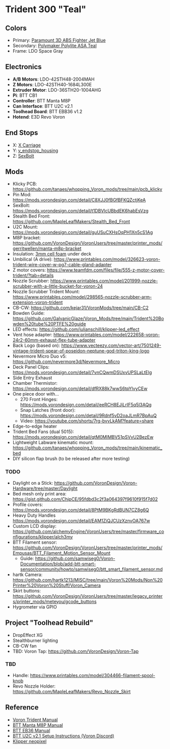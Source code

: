 # Trident 300 "Teal"

## Colors
  - Primary: [Paramount 3D ABS Fighter Jet Blue](https://www.paramount-3d.com/product-page/abs-pantone-fighter-jet-blue-7546c-1-75mm-1kg-filament-fbrl50087546c)
  - Secondary: [Polymaker Polylite ASA Teal](https://us.polymaker.com/products/polylite-asa?variant=40294530940985)
  - Frame: LDO Space Gray

## Electronics
 - **A/B Motors**: LDO-42STH48-2004MAH
 - **Z Motors**: LDO-42STH40-1684L300E
 - **Extruder Motor**: LDO-36STH20-1004AHG
 - **Pi**: BTT CB1
 - **Controller**: BTT Manta M8P
 - **Can Interface**: BTT U2C v2.1
 - **Toolhead Board**: BTT EBB36 v1.2
 - **Hotend**: E3D Revo Voron

## End Stops
 - X: [X Carriage](https://github.com/VoronDesign/Voron-Stealthburner/tree/main/STLs/X_Carriage)
 - Y: [y_endstop_housing](https://github.com/VoronDesign/Voron-Trident/blob/main/STLs/Gantry/AB_Drive_Units/%5Ba%5D_y_endstop_housing.stl)
 - Z: [SexBolt](https://mods.vorondesign.com/detail/t1DBVlcUBbdEK6habEsVzg)

## Mods
 - Klicky PCB: https://github.com/tanaes/whopping_Voron_mods/tree/main/pcb_klicky
 - Pin Mod: https://mods.vorondesign.com/detail/C8XJJ0fBGfBFKQZctjKeA
 - SexBolt: https://mods.vorondesign.com/detail/t1DBVlcUBbdEK6habEsVzg
 - Stealth Bed Front: https://github.com/MapleLeafMakers/Stealth_Bed_Front
 - U2C Mount: https://mods.vorondesign.com/detail/guUSuCXHsOqPH1Xn5cS1Ag 
 - M8P bracket: https://github.com/VoronDesign/VoronUsers/tree/master/printer_mods/gerritwellen/manta-m8p-bracket
 - Insulation: [3mm cell foam](https://www.amazon.com/dp/B01KX94XE6?psc=1&ref=ppx_yo2ov_dt_b_product_details) under deck
 - Umbilical (A drive): https://www.printables.com/model/326623-voron-trident-wire-cover-w-pg7-cable-gland-adapter
 - Z motor covers: https://www.teamfdm.com/files/file/555-z-motor-cover-trident/?tab=details
 - Nozzle Scrubber: https://www.printables.com/model/201999-nozzle-scrubber-with-a-little-bucket-for-voron-24
 - Nozzle Scrubber Trident Mount: https://www.printables.com/model/298565-nozzle-scrubber-arm-extension-voron-trident
 - CB-CW: https://github.com/kejar31/VoronMods/tree/main/CB-C2
 - Bowden Guide: https://github.com/GalvanicGlaze/Voron_Mods/tree/main/Trident%20Bowden%20tube%20PTFE%20guide
 - LED effects: https://github.com/julianschill/klipper-led_effect
 - Vent hose adapter: https://www.printables.com/model/222658-voron-24r2-60mm-exhaust-flex-tube-adapter
 - Back Logo (based on): https://www.vecteezy.com/vector-art/7501249-vintage-trident-spear-of-poseidon-neptune-god-triton-king-logo
 - Nevermore Micro Duo v5: https://github.com/nevermore3d/Nevermore_Micro
 - Deck Panel Clips: https://mods.vorondesign.com/detail/7vnCQwmDSUxvUPSLaLtElg
 - Side Entry Exhaust
 - Chamber Thermistor: https://mods.vorondesign.com/detail/dfRX88k7wwS6tpYlvyCEw
 - One piece door with...
   - 270 Front Hinges: https://mods.vorondesign.com/detail/eeRCH8EJiLrIF5q5l3AQg
   - Snap Latches (front door): https://mods.vorondesign.com/detail/9Rdnf5vD2oaJLmR7BpAuQ
   - Video: https://youtube.com/shorts/7rg-bvvLkAM?feature=share
 - Edge-to-edge heater
 - Trident Bed Fans (dual 5015): https://mods.vorondesign.com/detail/qtM0MIMBV51pSVvU2BezEw
 - Lightweight Labware kinematic mount: https://github.com/tanaes/whopping_Voron_mods/tree/main/kinematic_bed
 - DIY silicon flap brush (to be released after more testing)

### TODO
 - Daylight on a Stick: https://github.com/VoronDesign/Voron-Hardware/tree/master/Daylight
 - Bed mesh only print area: https://gist.github.com/ChipCE/95fdbd3c2f3a064397f9610f915f7d02
 - Profile covers: https://mods.vorondesign.com/detail/8PtM9BKgRdBUN7CZ8g6Q
 - Heavy Duty Handles https://mods.vorondesign.com/detail/EAM1ZiQJCUzXznvOA767w
 - Custom LCD display: https://github.com/alchemyEngine/VoronUsers/tree/master/firmware_configurations/klipper/alch3my
 - BTT Filament sensor: https://github.com/VoronDesign/VoronUsers/tree/master/printer_mods/Empusas/BTT_Filament_Motion_Sensor_Mount
   - Guide: https://github.com/samwiseg0/Voron-Documentation/blob/add-btt-smart-sensor/community/howto/samwiseg0/btt_smart_filament_sensor.md
 - hartk Camera: https://github.com/hartk1213/MISC/tree/main/Voron%20Mods/Non%20Printer%20Voron%20Stuff/Voron_Camera
 - Skirt buttons: https://github.com/VoronDesign/VoronUsers/tree/master/legacy_printers/printer_mods/meteyou/gcode_buttons
 - Hygrometer via GPIO

## Project "Toolhead Rebuild"
 - DropEffect XG
 - Stealthburner lighting
 - CB-CW fan
 - TBD: Voron Tap: https://github.com/VoronDesign/Voron-Tap

### TBD
  - Handle: https://www.printables.com/model/304466-filament-spool-knob
  - Revo Nozzle Holder: https://github.com/MapleLeafMakers/Revo_Nozzle_Skirt
  
## Reference
 - [Voron Trident Manual](https://github.com/VoronDesign/Voron-Trident/tree/main/Manual)
 - [BTT Manta M8P Manual](https://github.com/bigtreetech/Manta-M8P/blob/master/BIGTREETECH%20MANTA%20M8P%20V1.0%26V1.1%20User%20Manual.pdf)
 - [BTT EB36 Manual](https://github.com/bigtreetech/EBB/tree/master/EBB%20CAN%20V1.1%20(STM32G0B1)/EBB36%20CAN%20V1.1)
 - [BTT U2C v2.1 Setup Instructions (Voron Discord)](https://discord.com/channels/460117602945990666/1000794039832035530/1016059566439538759)
 - [Klipper neopixel](https://github.com/digitalninja-ro/klipper-neopixel)
